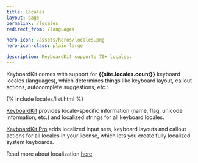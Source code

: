 ```yaml
---
title: Locales
layout: page
permalink: /locales
redirect_from: /languages

hero-icon: /assets/heros/locales.png
hero-icon-class: plain large

description: KeyboardKit supports 70+ locales.
---
```


KeyboardKit comes with support for <b>{{site.locales.count}}</b> keyboard locales (languages), which determines things like keyboard layout, callout actions, autocomplete suggestions, etc.:

{% include locales/list.html %}

[KeyboardKit](/open-source) provides locale-specific information (name, flag, unicode information, etc.) and localized strings for all keyboard locales.

[KeyboardKit Pro](/pro) adds localized input sets, keyboard layouts and callout actions for all locales in your license, which lets you create fully localized system keyboards.

Read more about localization [here](/features/localization).
